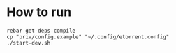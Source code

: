 How to run
==========

```
rebar get-deps compile
cp "priv/config.example" "~/.config/etorrent.config"
./start-dev.sh
```
